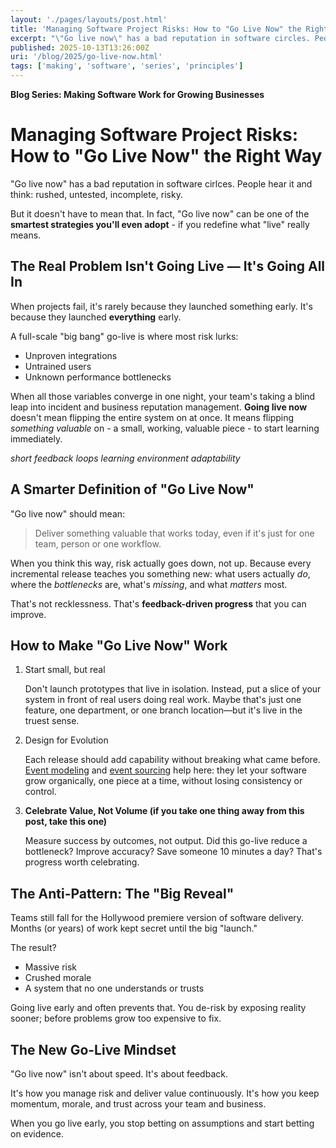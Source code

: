 ```yaml
---
layout: './pages/layouts/post.html'
title: 'Managing Software Project Risks: How to "Go Live Now" the Right Way'
excerpt: "\"Go live now\" has a bad reputation in software circles. People hear it and think: rushed, untested, incomplete, risky. But it doesn't have to mean that."
published: 2025-10-13T13:26:00Z
uri: '/blog/2025/go-live-now.html'
tags: ['making', 'software', 'series', 'principles']
---
```


**Blog Series: Making Software Work for Growing Businesses**

# Managing Software Project Risks: How to "Go Live Now" the Right Way

"Go live now" has a bad reputation in software cirlces. People hear it and think: rushed, untested, incomplete, risky.

But it doesn't have to mean that. In fact, "Go live now" can be one of the **smartest strategies you'll even adopt** - if you redefine what "live" really means.

## The Real Problem Isn't Going Live — It's Going All In

When projects fail, it's rarely because they launched something early. It's because they launched **everything** early.

A full-scale "big bang" go-live is where most risk lurks:

- Unproven integrations
- Untrained users
- Unknown performance bottlenecks

When all those variables converge in one night, your team's taking a blind leap into incident and business reputation management. **Going live now** doesn't mean flipping the entire system on at once. It means flipping *something valuable* on - a small, working, valuable piece - to start learning immediately.

*short feedback loops*
*learning environment*
*adaptability*

## A Smarter Definition of "Go Live Now"

"Go live now" should mean:

> Deliver something valuable that works today, even if it's just for one team, person or one workflow.

When you think this way, risk actually goes down, not up. Because every incremental release teaches you something new: what users actually *do*, where the *bottlenecks* are, what's *missing*, and what *matters* most.

That's not recklessness. That's **feedback-driven progress** that you can improve.

## How to Make "Go Live Now" Work

1. Start small, but real

    Don't launch prototypes that live in isolation. Instead, put a slice of your system in front of real users doing real work. Maybe that's just one feature, one department, or one branch location—but it's live in the truest sense.

1. Design for Evolution

    Each release should add capability without breaking what came before. [Event modeling](https://eventmodeling.org/posts/what-is-event-modeling/) and [event sourcing](https://www.youtube.com/watch?v=8JKjvY4etTY) help here: they let your software grow organically, one piece at a time, without losing consistency or control.

1. **Celebrate Value, Not Volume (if you take one thing away from this post, take this one)**
    
    Measure success by outcomes, not output. Did this go-live reduce a bottleneck? Improve accuracy? Save someone 10 minutes a day? That's progress worth celebrating.

## The Anti-Pattern: The "Big Reveal"

Teams still fall for the Hollywood premiere version of software delivery. Months (or years) of work kept secret until the big "launch."

The result?
- Massive risk
- Crushed morale
- A system that no one understands or trusts

Going live early and often prevents that. You de-risk by exposing reality sooner; before problems grow too expensive to fix.

## The New Go-Live Mindset

"Go live now" isn't about speed. It's about feedback.

It's how you manage risk and deliver value continuously.
It's how you keep momentum, morale, and trust across your team and business.

When you go live early, you stop betting on assumptions and start betting on evidence.

